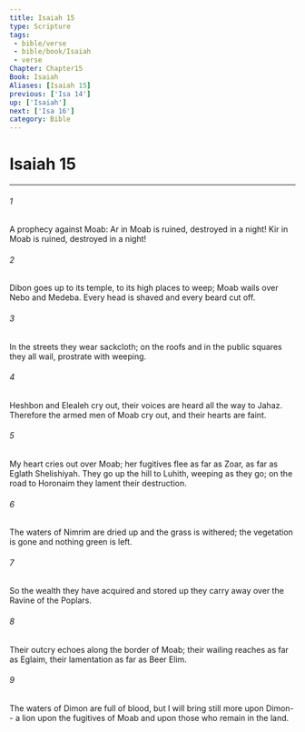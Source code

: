```yaml
---
title: Isaiah 15
type: Scripture
tags:
 - bible/verse
 - bible/book/Isaiah
 - verse
Chapter: Chapter15
Book: Isaiah
Aliases: [Isaiah 15]
previous: ['Isa 14']
up: ['Isaiah']
next: ['Isa 16']
category: Bible
---
```

# Isaiah 15

***


###### 1 
A prophecy against Moab: Ar in Moab is ruined, destroyed in a night! Kir in Moab is ruined, destroyed in a night! 

###### 2 
Dibon goes up to its temple, to its high places to weep; Moab wails over Nebo and Medeba. Every head is shaved and every beard cut off. 

###### 3 
In the streets they wear sackcloth; on the roofs and in the public squares they all wail, prostrate with weeping. 

###### 4 
Heshbon and Elealeh cry out, their voices are heard all the way to Jahaz. Therefore the armed men of Moab cry out, and their hearts are faint. 

###### 5 
My heart cries out over Moab; her fugitives flee as far as Zoar, as far as Eglath Shelishiyah. They go up the hill to Luhith, weeping as they go; on the road to Horonaim they lament their destruction. 

###### 6 
The waters of Nimrim are dried up and the grass is withered; the vegetation is gone and nothing green is left. 

###### 7 
So the wealth they have acquired and stored up they carry away over the Ravine of the Poplars. 

###### 8 
Their outcry echoes along the border of Moab; their wailing reaches as far as Eglaim, their lamentation as far as Beer Elim. 

###### 9 
The waters of Dimon are full of blood, but I will bring still more upon Dimon-- a lion upon the fugitives of Moab and upon those who remain in the land. 
